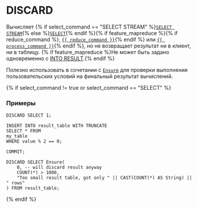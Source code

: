 # DISCARD

Вычисляет {% if select_command == "SELECT STREAM" %}[`SELECT STREAM`](../select_stream.md){% else %}[`SELECT`](../select/index.md){% endif %}{% if feature_mapreduce %}{% if reduce_command %}, [`{{ reduce_command }}`](../reduce.md){% endif %}  или [`{{ process_command }}`](../process.md){% endif %}, но не возвращает результат ни в клиент, ни в таблицу. {% if feature_mapreduce %}Не может быть задано одновременно с [INTO RESULT](../into_result.md).{% endif %}

Полезно использовать в сочетании с [`Ensure`](../../builtins/basic.md#ensure) для проверки выполнения пользовательских условий на финальный результат вычислений.

{% if select_command != true or select_command == "SELECT" %}

### Примеры

``` yql
DISCARD SELECT 1;
```

``` yql
INSERT INTO result_table WITH TRUNCATE
SELECT * FROM
my_table
WHERE value % 2 == 0;

COMMIT;

DISCARD SELECT Ensure(
    0, -- will discard result anyway
    COUNT(*) > 1000,
    "Too small result table, got only " || CAST(COUNT(*) AS String) || " rows"
) FROM result_table;

```

{% endif %}